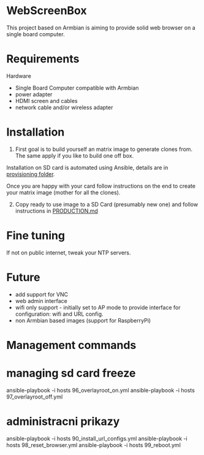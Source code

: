 # WebScreenBox


This project based on Armbian is aiming to provide solid web browser on a single board computer.



# Requirements

Hardware
- Single Board Computer compatible with Armbian
- power adapter
- HDMI screen and cables
- network cable and/or wireless adapter


# Installation

1. First goal is to build yourself an matrix image to generate clones from. The same apply if you like to build one off box.

Installation on SD card is automated using Ansible, details are in [provisioning folder](provisioning).

Once you are happy with your card follow instructions on the end to create your matrix image (mother for all the clones).

2. Copy ready to use image to a SD Card (presumably new one) and follow instructions in [PRODUCTION.md](PRODUCTION.md)


# Fine tuning

If not on public internet, tweak your NTP servers.


# Future

- add support for VNC
- web admin interface
- wifi only support - initially set to AP mode to provide interface for configuration: wifi and URL config.
- non Armbian based images (support for RaspberryPi)


# Management commands


# managing sd card freeze
ansible-playbook -i hosts 96_overlayroot_on.yml
ansible-playbook -i hosts 97_overlayroot_off.yml



# administracni prikazy
ansible-playbook -i hosts 90_install_url_configs.yml
ansible-playbook -i hosts 98_reset_browser.yml
ansible-playbook -i hosts 99_reboot.yml
